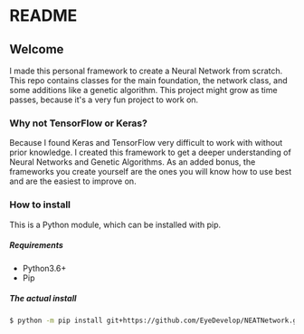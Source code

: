# README


## Welcome
I made this personal framework to create a Neural Network from scratch. This repo contains classes for
the main foundation, the network class, and some additions like a genetic algorithm. This project might
grow as time passes, because it's a very fun project to work on.

### Why not TensorFlow or Keras?
Because I found Keras and TensorFlow very difficult to work with without prior knowledge. I created
this framework to get a deeper understanding of Neural Networks and Genetic Algorithms. As an added
bonus, the frameworks you create yourself are the ones you will know how to use best and are the
easiest to improve on.

### How to install
This is a Python module, which can be installed with pip.

##### Requirements
* Python3.6+
* Pip

##### The actual install
```bash
$ python -m pip install git+https://github.com/EyeDevelop/NEATNetwork.git
```


